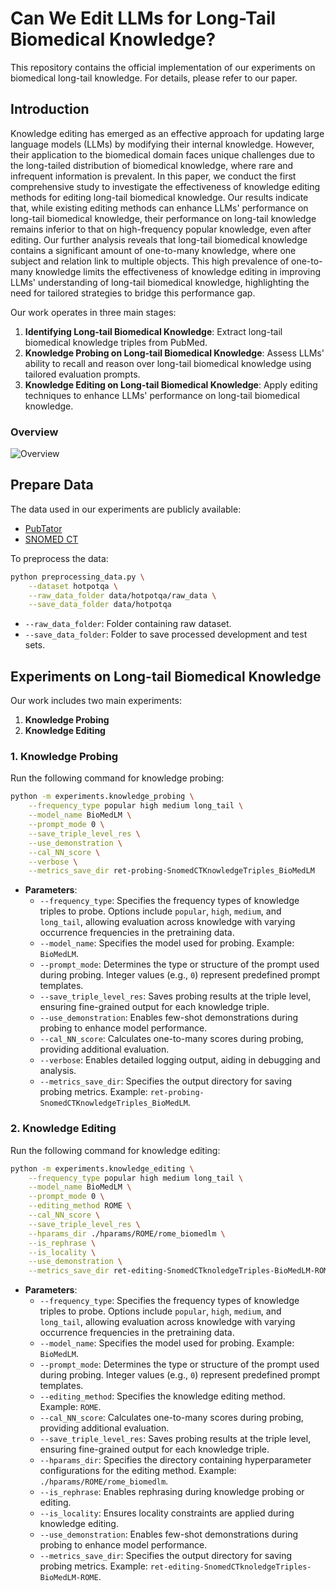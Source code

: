 # Can We Edit LLMs for Long-Tail Biomedical Knowledge?

This repository contains the official implementation of our experiments on biomedical long-tail knowledge. For details, please refer to our paper.

## Introduction
Knowledge editing has emerged as an effective approach for updating large language models (LLMs) by modifying their internal knowledge. 
However, their application to the biomedical domain faces unique challenges due to the long-tailed distribution of biomedical knowledge, where rare and infrequent information is prevalent. In this paper, we conduct the first comprehensive study to investigate the effectiveness of knowledge editing methods for editing long-tail biomedical knowledge. Our results indicate that, while existing editing methods can enhance LLMs' performance on long-tail biomedical knowledge, their performance on long-tail knowledge remains inferior to that on high-frequency popular knowledge, even after editing.
Our further analysis reveals that long-tail biomedical knowledge contains a significant amount of one-to-many knowledge, where one subject and relation link to multiple objects. This high prevalence of one-to-many knowledge limits the effectiveness of knowledge editing in improving LLMs' understanding of long-tail biomedical knowledge, highlighting the need for tailored strategies to bridge this performance gap.

Our work operates in three main stages:
1. **Identifying Long-tail Biomedical Knowledge**: Extract long-tail biomedical knowledge triples from PubMed.
2. **Knowledge Probing on Long-tail Biomedical Knowledge**: Assess LLMs' ability to recall and reason over long-tail biomedical knowledge using tailored evaluation prompts.
3. **Knowledge Editing on Long-tail Biomedical Knowledge**: Apply editing techniques to enhance LLMs' performance on long-tail biomedical knowledge.


### Overview
![Overview](long-tail_overview.png)

## Prepare Data
The data used in our experiments are publicly available:
- [PubTator](https://hotpotqa.github.io/)
- [SNOMED CT](https://github.com/Alab-NII/2WikiMultiHopQA)

To preprocess the data:
```bash
python preprocessing_data.py \
    --dataset hotpotqa \
    --raw_data_folder data/hotpotqa/raw_data \
    --save_data_folder data/hotpotqa
```
- `--raw_data_folder`: Folder containing raw dataset.
- `--save_data_folder`: Folder to save processed development and test sets.

## Experiments on Long-tail Biomedical Knowledge
Our work includes two main experiments:
1. **Knowledge Probing**
2. **Knowledge Editing**


### 1. Knowledge Probing
Run the following command for knowledge probing:
```bash
python -m experiments.knowledge_probing \
    --frequency_type popular high medium long_tail \
    --model_name BioMedLM \
    --prompt_mode 0 \
    --save_triple_level_res \
    --use_demonstration \
    --cal_NN_score \
    --verbose \
    --metrics_save_dir ret-probing-SnomedCTKnowledgeTriples_BioMedLM
```
- **Parameters**:  
  - `--frequency_type`: Specifies the frequency types of knowledge triples to probe. Options include `popular`, `high`, `medium`, and `long_tail`, allowing evaluation across knowledge with varying occurrence frequencies in the pretraining data.  
  - `--model_name`: Specifies the model used for probing. Example: `BioMedLM`.  
  - `--prompt_mode`: Determines the type or structure of the prompt used during probing. Integer values (e.g., `0`) represent predefined prompt templates.  
  - `--save_triple_level_res`: Saves probing results at the triple level, ensuring fine-grained output for each knowledge triple.  
  - `--use_demonstration`: Enables few-shot demonstrations during probing to enhance model performance.  
  - `--cal_NN_score`: Calculates one-to-many scores during probing, providing additional evaluation.  
  - `--verbose`: Enables detailed logging output, aiding in debugging and analysis.  
  - `--metrics_save_dir`: Specifies the output directory for saving probing metrics. Example: `ret-probing-SnomedCTKnowledgeTriples_BioMedLM`. 

### 2. Knowledge Editing
Run the following command for knowledge editing:
```bash
python -m experiments.knowledge_editing \
    --frequency_type popular high medium long_tail \
    --model_name BioMedLM \
    --prompt_mode 0 \
    --editing_method ROME \
    --cal_NN_score \
    --save_triple_level_res \
    --hparams_dir ./hparams/ROME/rome_biomedlm \
    --is_rephrase \
    --is_locality \
    --use_demonstration \
    --metrics_save_dir ret-editing-SnomedCTknoledgeTriples-BioMedLM-ROME
```
- **Parameters**:  
  - `--frequency_type`: Specifies the frequency types of knowledge triples to probe. Options include `popular`, `high`, `medium`, and `long_tail`, allowing evaluation across knowledge with varying occurrence frequencies in the pretraining data.  
  - `--model_name`: Specifies the model used for probing. Example: `BioMedLM`.  
  - `--prompt_mode`: Determines the type or structure of the prompt used during probing. Integer values (e.g., `0`) represent predefined prompt templates.  
  - `--editing_method`: Specifies the knowledge editing method. Example: `ROME`.  
  - `--cal_NN_score`: Calculates one-to-many scores during probing, providing additional evaluation.  
  - `--save_triple_level_res`: Saves probing results at the triple level, ensuring fine-grained output for each knowledge triple.  
  - `--hparams_dir`: Specifies the directory containing hyperparameter configurations for the editing method. Example: `./hparams/ROME/rome_biomedlm`.  
  - `--is_rephrase`: Enables rephrasing during knowledge probing or editing.  
  - `--is_locality`: Ensures locality constraints are applied during knowledge editing.  
  - `--use_demonstration`: Enables few-shot demonstrations during probing to enhance model performance.  
  - `--metrics_save_dir`: Specifies the output directory for saving probing metrics. Example: `ret-editing-SnomedCTknoledgeTriples-BioMedLM-ROME`.  



